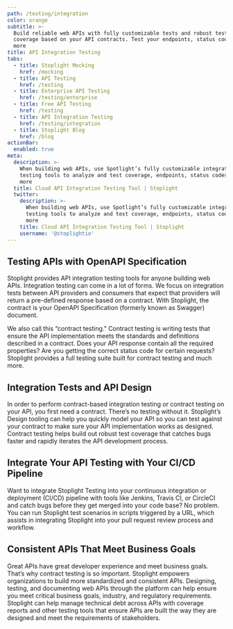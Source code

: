 ```yaml
---
path: /testing/integration
color: orange
subtitle: >-
  Build reliable web APIs with fully customizable tests and robust test
  coverage based on your API contracts. Test your endpoints, status codes, and
  more
title: API Integration Testing
tabs:
  - title: Stoplight Mocking
    href: /mocking
  - title: API Testing
    href: /testing
  - title: Enterprise API Testing
    href: /testing/enterprise
  - title: Free API Testing
    href: /testing
  - title: API Integration Testing
    href: /testing/integration
  - title: Stoplight Blog
    href: /blog
actionBar:
  enabled: true
meta:
  description: >-
    When building web APIs, use Spotlight’s fully customizable integration
    testing tools to analyze and test coverage, endpoints, status codes, and
    more
  title: Cloud API Integration Testing Tool | Stoplight
  twitter:
    description: >-
      When building web APIs, use Spotlight’s fully customizable integration
      testing tools to analyze and test coverage, endpoints, status codes, and
      more
    title: Cloud API Integration Testing Tool | Stoplight
    username: '@stoplightio'
---
```


## Testing APIs with OpenAPI Specification

Stoplight provides API integration testing tools for anyone building web APIs. Integration testing can come in a lot of forms. We focus on integration tests between API providers and consumers that expect that providers will return a pre-defined response based on a contract. With Stoplight, the contract is your OpenAPI Specification (formerly known as Swagger) document.

We also call this “contract testing.” Contract testing is writing tests that ensure the API implementation meets the standards and definitions described in a contract. Does your API response contain all the required properties? Are you getting the correct status code for certain requests? Stoplight provides a full testing suite built for contract testing and much more.

## Integration Tests and API Design

In order to perform contract-based integration testing or contract testing on your API, you first need a contract. There’s no testing without it. Stoplight’s Design tooling can help you quickly model your API so you can test against your contract to make sure your API implementation works as designed. Contract testing helps build out robust test coverage that catches bugs faster and rapidly iterates the API development process.

## Integrate Your API Testing with Your CI/CD Pipeline

Want to integrate Stoplight Testing into your continuous integration or deployment (CI/CD) pipeline with tools like Jenkins, Travis CI, or CircleCI and catch bugs before they get merged into your code base? No problem. You can run Stoplight test scenarios in scripts triggered by a URL, which assists in integrating Stoplight into your pull request review process and workflow.

## Consistent APIs That Meet Business Goals

Great APIs have great developer experience and meet business goals. That’s why contract testing is so important. Stoplight empowers organizations to build more standardized and consistent APIs. Designing, testing, and documenting web APIs through the platform can help ensure you meet critical business goals, industry, and regulatory requirements. Stoplight can help manage technical debt across APIs with coverage reports and other testing tools that ensure APIs are built the way they are designed and meet the requirements of stakeholders.
